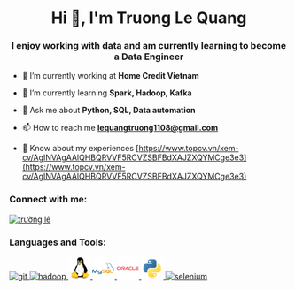 <h1 align="center">Hi 👋, I'm Truong Le Quang</h1>
<h3 align="center">I enjoy working with data and am currently learning to become a Data Engineer</h3>

- 🔭 I’m currently working at **Home Credit Vietnam**

- 🌱 I’m currently learning **Spark, Hadoop, Kafka**

- 💬 Ask me about **Python, SQL, Data automation**

- 📫 How to reach me **lequangtruong1108@gmail.com**

- 📄 Know about my experiences [https://www.topcv.vn/xem-cv/AgINVAgAAlQHBQRVVF5RCVZSBFBdXAJZXQYMCge3e3](https://www.topcv.vn/xem-cv/AgINVAgAAlQHBQRVVF5RCVZSBFBdXAJZXQYMCge3e3)

<h3 align="left">Connect with me:</h3>
<p align="left">
<a href="https://linkedin.com/in/truong-le-quang-data-analyst" target="blank"><img align="center" src="https://raw.githubusercontent.com/rahuldkjain/github-profile-readme-generator/master/src/images/icons/Social/linked-in-alt.svg" alt="trường lê" height="30" width="40" /></a>
</p>

<h3 align="left">Languages and Tools:</h3>
<p align="left"> <a href="https://git-scm.com/" target="_blank" rel="noreferrer"> <img src="https://www.vectorlogo.zone/logos/git-scm/git-scm-icon.svg" alt="git" width="40" height="40"/> </a> <a href="https://hadoop.apache.org/" target="_blank" rel="noreferrer"> <img src="https://www.vectorlogo.zone/logos/apache_hadoop/apache_hadoop-icon.svg" alt="hadoop" width="40" height="40"/> </a> <a href="https://www.linux.org/" target="_blank" rel="noreferrer"> <img src="https://raw.githubusercontent.com/devicons/devicon/master/icons/linux/linux-original.svg" alt="linux" width="40" height="40"/> </a> <a href="https://www.mysql.com/" target="_blank" rel="noreferrer"> <img src="https://raw.githubusercontent.com/devicons/devicon/master/icons/mysql/mysql-original-wordmark.svg" alt="mysql" width="40" height="40"/> </a> <a href="https://www.oracle.com/" target="_blank" rel="noreferrer"> <img src="https://raw.githubusercontent.com/devicons/devicon/master/icons/oracle/oracle-original.svg" alt="oracle" width="40" height="40"/> </a> <a href="https://www.python.org" target="_blank" rel="noreferrer"> <img src="https://raw.githubusercontent.com/devicons/devicon/master/icons/python/python-original.svg" alt="python" width="40" height="40"/> </a> <a href="https://www.selenium.dev" target="_blank" rel="noreferrer"> <img src="https://raw.githubusercontent.com/detain/svg-logos/780f25886640cef088af994181646db2f6b1a3f8/svg/selenium-logo.svg" alt="selenium" width="40" height="40"/> </a> </p>
